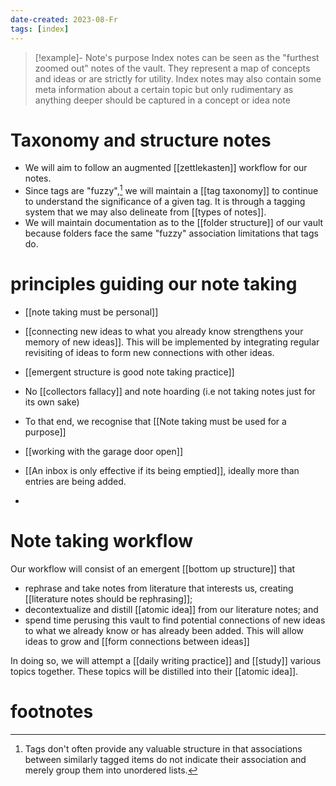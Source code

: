 ```yaml
---
date-created: 2023-08-Fr
tags: [index]
---
```


> [!example]- Note's purpose
> Index notes can be seen as the "furthest zoomed out" notes of the vault. They represent a map of concepts and ideas or are strictly for utility. Index notes may also contain some meta information about a certain topic but only rudimentary as anything deeper should be captured in a concept or idea note
> 

# Taxonomy and structure notes
- We will aim to follow an augmented [[zettlekasten]] workflow for our notes.
- Since tags are "fuzzy",[^1] we will maintain a [[tag taxonomy]] to continue to understand the significance of a given tag. It is through a tagging system that we may also delineate from [[types of notes]]. 
- We will maintain documentation as to the [[folder structure]] of our vault because folders face the same "fuzzy" association limitations that tags do. 

# principles guiding our note taking
- [[note taking must be personal]]
- [[connecting new ideas to what you already know strengthens your memory of new ideas]]. This will be implemented by integrating regular revisiting of ideas to form new connections with other ideas.

- [[emergent structure is good note taking practice]]
- No [[collectors fallacy]] and note hoarding (i.e not taking notes just for its own sake)
- To that end, we recognise that [[Note taking must be used for a purpose]]
- [[working with the garage door open]]
- [[An inbox is only effective if its being emptied]], ideally more than entries are being added.
- 
# Note taking workflow

Our workflow will consist of an emergent [[bottom up structure]] that 
- rephrase and take notes from literature that interests us, creating [[literature notes should be rephrasing]];
- decontextualize and distill [[atomic idea]] from our literature notes; and
- spend time perusing this vault to find potential connections of new ideas to what we already know or has already been added. This will allow ideas to grow and [[form connections between ideas]]

In doing so, we will attempt a [[daily writing practice]] and [[study]] various topics together. These topics will be distilled into their [[atomic idea]].

# footnotes

[^1]: Tags don't often provide any valuable structure in that associations between similarly tagged items do not indicate their association and merely group them into unordered lists. 